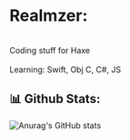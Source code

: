 # Realmzer:
<br>Coding stuff for Haxe<br><br>
Learning: Swift, Obj C, C#, JS

## 📊 __Github Stats:__ 
![Anurag's GitHub stats](https://github-readme-stats.vercel.app/api/top-langs/?username=Realmzer&theme=transparent&show_icons=true&layour=compact)

